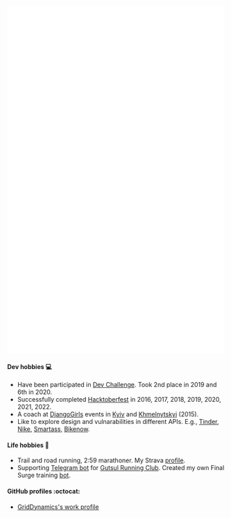 <a href="CONTRIBUTIONS.md">
  <img align="center" src="github-metrics.svg" alt="Metrics" width="500">
</a>

#### Dev hobbies :computer:

- Have been participated in [Dev Challenge](https://devchallenge.it/). Took 2nd place in 2019 and 6th in 2020.
- Successfully completed [Hacktoberfest](https://hacktoberfest.com) in 2016, 2017, 2018, 2019, 2020, 2021, 2022.
- A coach at [DjangoGirls](https://djangogirls.org) events in [Kyiv](https://www.facebook.com/djangogirlskyiv/photos/a.1597027043880257/1597028007213494) and [Khmelnytskyi](https://www.facebook.com/uapycon/photos/a.903859323029360/903862623029030) (2015).
- Like to explore design and vulnarabilities in different APIs. E.g., [Tinder](https://smartass.ua/), [Nike](https://www.nike.com/), [Smartass](https://smartass.ua/), [Bikenow](https://bikenow.com.ua/).

#### Life hobbies :runner:

- Trail and road running, 2:59 marathoner. My Strava [profile](https://www.strava.com/athletes/23735367).
- Supporting [Telegram bot](https://github.com/vm-devr/strava-telegram-bot) for [Gutsul Running Club](https://gutsulrunning.club/). Created my own Final Surge training [bot](https://github.com/alexandear/final-surge-bot).

#### GitHub profiles :octocat:

- [GridDynamics's work profile](https://github.com/oredko-gd)
